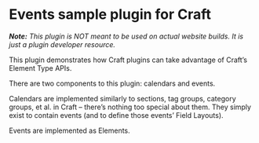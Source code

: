# Events sample plugin for Craft

_**Note:** This plugin is NOT meant to be used on actual website builds. It is just a plugin developer resource._

This plugin demonstrates how Craft plugins can take advantage of Craft’s Element Type APIs.

There are two components to this plugin: calendars and events.

Calendars are implemented similarly to sections, tag groups, category groups, et al. in Craft – there’s nothing too special about them. They simply exist to contain events (and to define those events’ Field Layouts).

Events are implemented as Elements.
